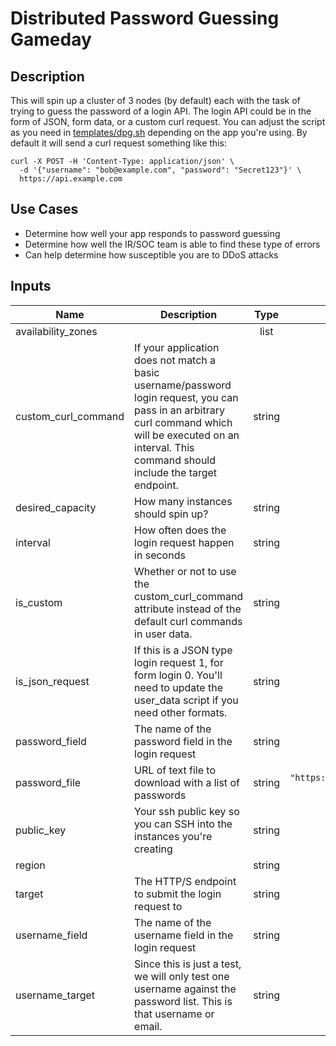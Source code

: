 # Distributed Password Guessing Gameday

## Description
This will spin up a cluster of 3 nodes (by default) each with the task of trying to guess the password of a login API. The login API could be in the form of JSON, form data, or a custom curl request. You can adjust the script as you need in [templates/dpg.sh](templates/dpg.sh) depending on the app you're using. By default it will send a curl request something like this:

```
curl -X POST -H 'Content-Type: application/json' \
  -d '{"username": "bob@example.com", "password": "Secret123"}' \
  https://api.example.com
```

## Use Cases

* Determine how well your app responds to password guessing
* Determine how well the IR/SOC team is able to find these type of errors
* Can help determine how susceptible you are to DDoS attacks


## Inputs

| Name | Description | Type | Default | Required |
|------|-------------|:----:|:-----:|:-----:|
| availability\_zones |  | list | `["a", "b", "c"]` | no |
| custom\_curl\_command | If your application does not match a basic username/password login request, you can pass in an arbitrary curl command which will be executed on an interval. This command should include the target endpoint. | string | `""` | no |
| desired\_capacity | How many instances should spin up? | string | `"3"` | no |
| interval | How often does the login request happen in seconds | string | `"10"` | no |
| is\_custom | Whether or not to use the custom_curl_command attribute instead of the default curl commands in user data. | string | `""` | no |
| is\_json\_request | If this is a JSON type login request 1, for form login 0. You'll need to update the user_data script if you need other formats. | string | `"true"` | no |
| password\_field | The name of the password field in the login request | string | `"password"` | no |
| password\_file | URL of text file to download with a list of passwords | string | `"https://raw.githubusercontent.com/danielmiessler/SecLists/master/Passwords/Common-Credentials/10-million-password-list-top-1000000.txt"` | no |
| public\_key | Your ssh public key so you can SSH into the instances you're creating | string | n/a | yes |
| region |  | string | `"us-west-2"` | no |
| target | The HTTP/S endpoint to submit the login request to | string | n/a | yes |
| username\_field | The name of the username field in the login request | string | `"username"` | no |
| username\_target | Since this is just a test, we will only test one username against the password list. This is that username or email. | string | `"bob@example.com"` | no |
